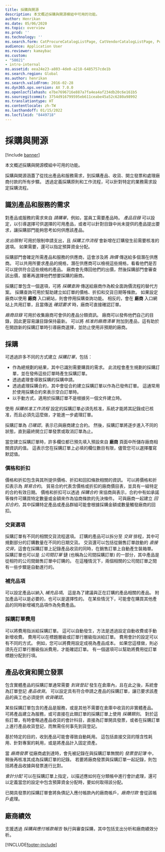 ```yaml
---
title: 採購與開源
description: 本文概述採購與開源模組中可用的功能。
author: Henrikan
ms.date: 05/06/2020
ms.topic: overview
ms.prod: ''
ms.technology: ''
ms.search.form: CatProcureCatalogListPage, CatVendorCatalogListPage, PurchTable, PurchTablePart
audience: Application User
ms.reviewer: kamaybac
ms.custom:
- "58021"
- intro-internal
ms.assetid: eea24e23-a803-4de0-a218-6485757cde1b
ms.search.region: Global
ms.author: henrikan
ms.search.validFrom: 2016-02-28
ms.dyn365.ops.version: AX 7.0.0
ms.openlocfilehash: e7be7696716e887a7fa4ea4af234db20c6e161b5
ms.sourcegitcommit: 3754d916799595eb611ceabe45a52c6280a98992
ms.translationtype: HT
ms.contentlocale: zh-TW
ms.lasthandoff: 01/15/2022
ms.locfileid: "8449718"
---
```

# <a name="procurement-and-sourcing-overview"></a>採購與開源

[!include [banner](../includes/banner.md)]

本文概述採購與開源模組中可用的功能。

採購與開源涵蓋了從找出產品和服務需求，到採購產品、收貨、開立發票和處理廠商付款的所有步驟。 透過定義採購原則和工作流程，可以針對特定的業務需求設定採購流程。

## <a name="identifying-a-need-for-product-and-services"></a>識別產品和服務的需求

對產品或服務的需求來自 *請購單*，例如，當員工需要產品時。 *產品目錄* 可以設定，以引導選擇可供選擇的可用產品，或者可以針對目錄中尚未提供的產品提出要求，讓採購部門能夠思考如何供應該產品。  

*支出限制* 可用於限制申請支出，且 *採購工作流程* 會新增在訂購發生前需要核准的選項。 如果需要，還可以指定預算資金分配。  

採購部門會確定所需產品和服務的供應商，這會涉及將 *詢價* 傳送給多個潛在供應商。 可以共用所要求產品的規格，潛在供應商可以檢視這些規格，看看他們是否可以提供符合這些規格的產品。 廠商會先傳回他們的出價，然後採購部門會審查該出價，接著再選擇他們想要採購的廠商。  

採購訂單包含一個選項，可將 *採購查詢* 傳送給廠商作為較全面詢價流程的替代方案。 採購查詢可用於幫助建立如訂單的價格、折扣和交貨日期等條款。 如果設定廠商以使用 **廠商** 入口網站，則會停用採購查詢功能。 相反的，會在 **廠商** 入口網站上共用訂單，且當傳送 *確認要求* 時，廠商可直接確認訂單。  

*廠商目錄* 可用於收集廠商可會供的產品分類資訊。 廠商可以發佈他們自己的目錄，因此更容易讓目錄保持最新。 可以將 *核准的廠商清單* 附加到產品，這有助於在開啟新的採購訂單時引導廠商選擇，並防止使用非預期的廠商。

## <a name="procurement"></a>採購

可透過許多不同的方式建立 *採購訂單*，包括：

- 作為總規劃的結果，其中已識別需要購買的需求。 此流程會產生規劃的採購訂單，並在發佈這些訂單時產生採購訂單。
- 透過處理會導致採購的採購申請。
- 透過處理採購合約，其中會從合約建立採購訂單以作為已發佈訂單。 這通常用於使用採購合約來表示空白訂單時。
- 以手動方式，適用於採購訂單不是根據另一個文件建立時。

使用 *採購核准工作流程* 設定的採購訂單必須先核准，系統才能將其記錄成已核准，而且必須先這麼做，才能進一步處理訂單。

採購訂單為 *已確認*，表示已與廠商建立合約。 然後，採購訂單將逐步進入不同的狀態，直到最終開立訂單發票或取消訂單為止。  

當您建立採購訂單時，許多欄位都已預先填入預設來自 **廠商** 頁面中所儲存廠商相關資訊的值。 這表示您在採購訂單上必填的欄位數目有限，儘管您可以選擇覆寫默認值。

### <a name="prices-and-discounts"></a>價格和折扣

價格和折扣包含與其所提供價格、折扣和回扣條款相關的資訊。 可以將價格和折扣表示為 *貿易合約*。 貿易合約代表含價格或折扣的廠商價目表，並具有一組特定的合約有效日期。 價格和折扣可以透過 *採購合約* 來協商與表示，合約中有如承諾等條件可購買特定數量或金額來作為協商條款的先決條件。 可與廠商一起建立 *回扣合約*，其中採購特定產品或產品群組可能會根據採購金額或數量觸發廠商的回扣。

### <a name="delivery-options"></a>交貨選項

採購訂單有不同的相關交貨流程選項。 訂購的產品可以拆分至 *交貨* 排程，其中可規劃部分的訂購數量在不同的日期交貨。 交貨還可以包括從銷售訂單啟動的 *直接交貨*，這會在採購訂單上記錄產品收貨的同時，在銷售訂單上自動產生裝箱單。 採購訂單也可以是 *公司間訂單* 鏈 (也稱為公司間採購訂單) 的一部分，其中產品是從相符的公司間銷售訂單中訂購的。 在這種情況下，兩個相關的公司間訂單之間有一些步驟是自動進行的。

### <a name="supplementary-items"></a>補充品項

可以設定產品以納入 *補充品項*。 這是為了建議與正在訂購的產品相關的產品。 附加產品可以是必要的，也可以是選擇性的。 在某些情況下，可能會在購買其他產品的同時新增補充品項作為免費產品。

### <a name="purchase-order-charges"></a>採購訂單費用

可以將費用指派給採購訂單。 這可以自動發生，方法是透過設定自動收費或手動新增收費。 費用可以在標題層級或訂單行層級指派給訂單。 費用會計的設定可以有不同的方式。 例如，您可以將費用設定成視為產品成本。 如果您這樣做，則必須先在訂單行層級指派費用，才能確認訂單。 有一個選項可以幫助將費用從訂單標題分配到行項。

## <a name="product-receipt-and-invoicing"></a>產品收貨和開立發票

包含實體產品的採購訂單通常需要 *到貨登記* 發生在倉庫內，且在此之後，系統會為訂單登記 *產品收貨*。 可以設定具有符合申請之產品的採購訂單，讓已要求該產品的員工也必須提供 *收貨確認*。  

某些採購訂單包含的產品是服務，或是其他不需要在倉庫中收貨的非實體產品。 可將產品建立為服務，或可直接在此類訂單的採購訂單上使用 *採購類別*。 對於這些訂單，有時會略過產品收貨的會計科目，直接為訂單開具發票，或者在採購訂單上進行產品收貨登記，而無需任何事先到貨登記。  

基於特定的目的，收到產品可能會導致自動耗用。 這包括直接交貨的隱含性耗用、針對專案的耗用，或是將產品計入固定資產。  

當 *廠商發票* 從廠商處到達時，會先被記錄在與採購訂單無關的 *發票登記簿* 中，稍後再核准其成為採購訂單的記錄。 若要將廠商發票與採購訂單一起記錄，則包括將產品收據與發票進行比對。  

*會計分配* 可以在採購訂單上指定，以描述應如何在分類帳中進行會計處理，還可以定義當您的設定中包含預算資金分配時，要如何取得該分配。  

已開具發票的採購訂單會將負債記入應付帳款內的廠商帳戶，*廠商付款* 會從該帳戶處理。

## <a name="vendor-performance"></a>廠商績效

支援透過 *採購與應付帳款報告* 執行與審查採購，其中包括支出分析和廠商績效分析。


[!INCLUDE[footer-include](../../includes/footer-banner.md)]
